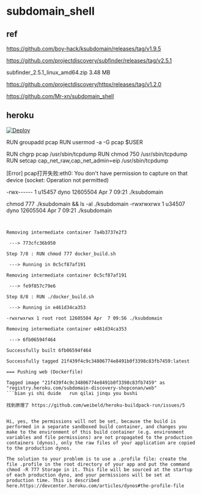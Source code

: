 # subdomain_shell

## ref 


https://github.com/boy-hack/ksubdomain/releases/tag/v1.9.5

https://github.com/projectdiscovery/subfinder/releases/tag/v2.5.1

 subfinder_2.5.1_linux_amd64.zip 3.48 MB 


 https://github.com/projectdiscovery/httpx/releases/tag/v1.2.0
 

https://github.com/Mr-xn/subdomain_shell


## heroku



[![Deploy](https://www.herokucdn.com/deploy/button.svg)](https://heroku.com/deploy?template=https://github.com/wanghaisheng/subdomain-discovery-rest)



RUN  groupadd pcap
RUN  usermod -a -G pcap $USER


RUN  chgrp pcap /usr/sbin/tcpdump
RUN  chmod 750 /usr/sbin/tcpdump
RUN  setcap cap_net_raw,cap_net_admin=eip /usr/sbin/tcpdump


[Error] pcap打开失败:eth0: You don't have permission to capture on that device (socket: Operation not permitted)

-rwx------ 1 u15457 dyno 12605504 Apr  7 09:21 ./ksubdomain


chmod 777 ./ksubdomain && ls -al ./ksubdomain
-rwxrwxrwx 1 u34507 dyno 12605504 Apr  7 09:21 ./ksubdomain


```


Removing intermediate container 7a4b3737e2f3

 ---> 773cfc36b950

Step 7/8 : RUN chmod 777 docker_build.sh

 ---> Running in 0c5cf87af191

Removing intermediate container 0c5cf87af191

 ---> fe9f857c79e6

Step 8/8 : RUN ./docker_build.sh

 ---> Running in e461d34ca353

-rwxrwxrwx 1 root root 12605504 Apr  7 09:56 ./ksubdomain

Removing intermediate container e461d34ca353

 ---> 6fb06594f464

Successfully built 6fb06594f464

Successfully tagged 21f439f4c9c34806774e8491b0f3398c83fb7459:latest

=== Pushing web (Dockerfile)

Tagged image "21f439f4c9c34806774e8491b0f3398c83fb7459" as "registry.heroku.com/subdomain-discovery-shopconan/web"
```bian yi shi duide   run qilai jinqu you bushi

找到原理了 https://github.com/weibeld/heroku-buildpack-run/issues/5


Hi, yes, the permissions will not be set, because the build is performed in a separate sandboxed build container, and changes you make to the environment of this build container (e.g. environment variables and file permissions) are not propagated to the production containers (dynos), only the raw files of your application are copied to the production dynos.

The solution to your problem is to use a .profile file: create the file .profile in the root directory of your app and put the command chmod -R 777 Storage in it. This file will be sourced at the startup of each production dyno, and your permissions will be set at production time. This is described here.https://devcenter.heroku.com/articles/dynos#the-profile-file
